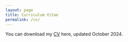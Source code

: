 ```yaml
---
layout: page
title: Curriculum Vitae
permalink: /cv/
---
```



You can download my [CV](/downloads/Natalia_ZunigaGarcia_CV_2024.pdf) here, updated October 2024.

